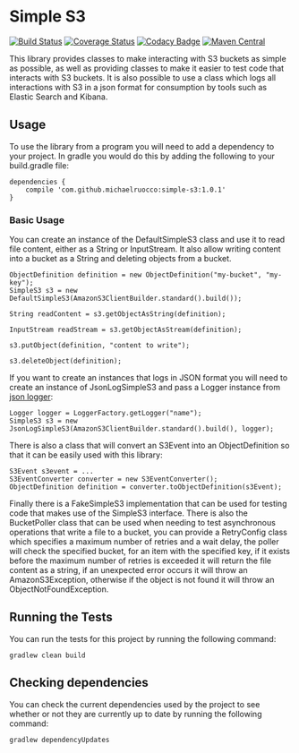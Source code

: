 # Simple S3

[![Build Status](https://travis-ci.org/michaelruocco/simple-s3.svg?branch=master)](https://travis-ci.org/michaelruocco/simple-s3)
[![Coverage Status](https://coveralls.io/repos/github/michaelruocco/simple-s3/badge.svg?branch=master)](https://coveralls.io/github/michaelruocco/simple-s3?branch=master)
[![Codacy Badge](https://api.codacy.com/project/badge/Grade/eae94662e4c74b8292e7d8a50a032099)](https://www.codacy.com/app/michaelruocco/simple-s3?utm_source=github.com&amp;utm_medium=referral&amp;utm_content=michaelruocco/simple-s3&amp;utm_campaign=Badge_Grade)
[![Maven Central](https://maven-badges.herokuapp.com/maven-central/com.github.michaelruocco/simple-s3/badge.svg)](https://maven-badges.herokuapp.com/maven-central/com.github.michaelruocco/simple-s3)

This library provides classes to make interacting with S3 buckets as simple
as possible, as well as providing classes to make it easier to test code
that interacts with S3 buckets. It is also possible to use a class which logs
all interactions with S3 in a json format for consumption by tools such as
Elastic Search and Kibana.

## Usage

To use the library from a program you will need to add a dependency to your project. In
gradle you would do this by adding the following to your build.gradle file:

```
dependencies {
    compile 'com.github.michaelruocco:simple-s3:1.0.1'
}
```

### Basic Usage

You can create an instance of the DefaultSimpleS3 class and use it to read
file content, either as a String or InputStream. It also allow writing content
into a bucket as a String and deleting objects from a bucket.

```
ObjectDefinition definition = new ObjectDefinition("my-bucket", "my-key");
SimpleS3 s3 = new DefaultSimpleS3(AmazonS3ClientBuilder.standard().build());

String readContent = s3.getObjectAsString(definition);

InputStream readStream = s3.getObjectAsStream(definition);

s3.putObject(definition, "content to write");

s3.deleteObject(definition);
```

If you want to create an instances that logs in JSON format
you will need to create an instance of JsonLogSimpleS3 and pass a
Logger instance from [json logger](https://github.com/michaelruocco/json-logger):

```
Logger logger = LoggerFactory.getLogger("name");
SimpleS3 s3 = new JsonLogSimpleS3(AmazonS3ClientBuilder.standard().build(), logger);
```

There is also a class that will convert an S3Event into an ObjectDefinition
so that it can be easily used with this library:

```
S3Event s3event = ...
S3EventConverter converter = new S3EventConverter();
ObjectDefinition definition = converter.toObjectDefinition(s3Event);
```

Finally there is a FakeSimpleS3 implementation that can be used for testing
code that makes use of the SimpleS3 interface. There is also the BucketPoller class
that can be used when needing to test asynchronous operations that write a file
to a bucket, you can provide a RetryConfig class which specifies a maximum number
of retries and a wait delay, the poller will check the specified bucket, for an item
with the specified key, if it exists before the maximum number of retries is exceeded
it will return the file content as a string, if an unexpected error occurs it will throw
an AmazonS3Exception, otherwise if the object is not found it will throw an
ObjectNotFoundException.

## Running the Tests

You can run the tests for this project by running the following command:

```
gradlew clean build
```

## Checking dependencies

You can check the current dependencies used by the project to see whether
or not they are currently up to date by running the following command:

```
gradlew dependencyUpdates
```